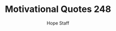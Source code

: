 ---
image: /assets/img/mq/mq_248_goff.png
title: Motivational Quotes 248
categories:
  - Motivational Quotes
author: Hope Staff
notes: Motivational Quotes 248
embed: >-
  EMBED_GOES_HERE
transcript: >-
  SOME LINES OF TEXT START HERE
---